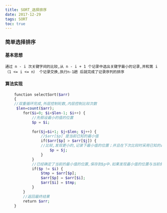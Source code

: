 ```yaml
---
title: SORT_选择排序
date: 2017-12-29
tags: SORT
toc: true
---
```


### 简单选择排序
#### 基本思想
    通过 n - i 次关键字间的比较,从 n - i + 1 个记录中选出关键字最小的记录,并和第 i （1 <= i <= n） 个记录交换,执行n-1趟 后就完成了记录序列的排序

<!-- more -->

#### 算法实现
```php
    function selectSort($arr) 
    {
    //双重循环完成,外层控制轮数,内层控制比较次数
     $len=count($arr);
        for($i=0; $i<$len-1; $i++) {
            //先假设最小的值的位置
            $p = $i;
            
            for($j=$i+1; $j<$len; $j++) {
                //$arr[$p] 是当前已知的最小值
                if($arr[$p] > $arr[$j]) {
                //比较,发现更小的,记录下最小值的位置；并且在下次比较时采用已知的最小值进行比较.
                    $p = $j;
                }
            }
            //已经确定了当前的最小值的位置,保存到$p中.如果发现最小值的位置与当前假设的位置$i不同,则位置互换即可.
            if($p != $i) {
                $tmp = $arr[$p];
                $arr[$p] = $arr[$i];
                $arr[$i] = $tmp;
            }
        }
        //返回最终结果
        return $arr;
    }
```